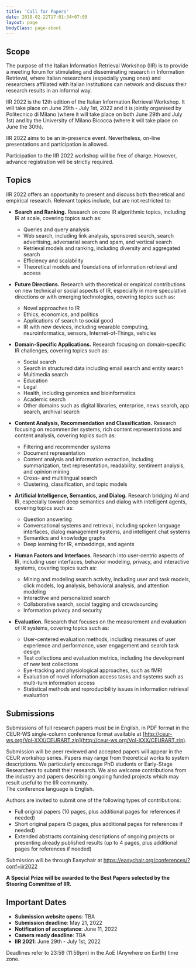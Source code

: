 ```yaml
---
title: 'Call for Papers'
date: 2018-02-22T17:01:34+07:00
layout: page
bodyClass: page-about
---
```



## Scope
The purpose of the Italian Information Retrieval Workshop (IIR) is to provide a meeting forum for stimulating and disseminating research in Information Retrieval, where Italian researchers (especially young ones) and researchers affiliated with Italian institutions can network and discuss their research results in an informal way.

IIR 2022 is the 12th edition of the Italian Information Retrieval Workshop. It will take place on June 29th - July 1st, 2022 and it is jointly organised by Politecnico di Milano (where it will take place on both June 29th and July 1st) and by the University of Milano Bicocca (where it will take place on June the 30th).

IIR 2022 aims to be an in-presence event. Nevertheless, on-line presentations and participation is allowed.

Participation to the IIR 2022 workshop will be free of charge. However, advance registration will be strictly required.

## Topics

IIR 2022 offers an opportunity to present and discuss both theoretical and empirical research. Relevant topics include, but are not restricted to:

- **Search and Ranking.** Research on core IR algorithmic topics, including IR at scale, covering topics such as:  
  - Queries and query analysis  
  - Web search, including link analysis, sponsored search, search advertising, adversarial search and spam, and vertical search  
  - Retrieval models and ranking, including diversity and aggregated search  
  - Efficiency and scalability  
  - Theoretical models and foundations of information retrieval and access

- **Future Directions.** Research with theoretical or empirical contributions on new technical or social aspects of IR, especially in more speculative directions or with emerging technologies, covering topics such as:
  - Novel approaches to IR
  - Ethics, economics, and politics
  - Applications of search to social good
  - IR with new devices, including wearable computing, neuroinformatics, sensors, Internet-of-Things, vehicles

- **Domain-Specific Applications.** Research focusing on domain-specific IR challenges, covering topics such as:  
  - Social search
  - Search in structured data including email search and entity search
  - Multimedia search
  - Education
  - Legal
  - Health, including genomics and bioinformatics
  - Academic search
  - Other domains such as digital libraries, enterprise, news search, app search, archival search

- **Content Analysis, Recommendation and Classification.** Research focusing on recommender systems, rich content representations and content analysis, covering topics such as:
  - Filtering and recommender systems
  - Document representation
  - Content analysis and information extraction, including summarization, text representation, readability, sentiment analysis, and opinion mining
  - Cross- and multilingual search
  - Clustering, classification, and topic models

- **Artificial Intelligence, Semantics, and Dialog.** Research bridging AI and IR, especially toward deep semantics and dialog with intelligent agents, covering topics such as:
  - Question answering
  - Conversational systems and retrieval, including spoken language interfaces, dialog management systems, and intelligent chat systems
  - Semantics and knowledge graphs
  - Deep learning for IR, embeddings, and agents

- **Human Factors and Interfaces.** Research into user-centric aspects of IR, including user interfaces, behavior modeling, privacy, and interactive systems, covering topics such as:
  - Mining and modeling search activity, including user and task models, click models, log analysis, behavioral analysis, and attention modeling
  - Interactive and personalized search
  - Collaborative search, social tagging and crowdsourcing
  - Information privacy and security

- **Evaluation.** Research that focuses on the measurement and evaluation of IR systems, covering topics such as:
  - User-centered evaluation methods, including measures of user experience and performance, user engagement and search task design
  - Test collections and evaluation metrics, including the development of new test collections
  - Eye-tracking and physiological approaches, such as fMRI
  - Evaluation of novel information access tasks and systems such as multi-turn information access
  - Statistical methods and reproducibility issues in information retrieval evaluation


## Submissions
Submissions of full research papers must be in English, in PDF format in the CEUR-WS single-column conference format available at [http://ceur-ws.org/Vol-XXX/CEURART.zip](http://ceur-ws.org/Vol-XXX/CEURART.zip).

Submission will be peer reviewed and accepted papers will appear in the CEUR workshop series. Papers may range from theoretical works to system descriptions.
We particularly encourage PhD students or Early-Stage Researchers to submit their research. We also welcome contributions from the industry and papers describing ongoing funded projects which may result useful to the IIR community.   
The conference language is English.

Authors are invited to submit one of the following types of contributions:
* Full original papers (10 pages, plus additional pages for references if needed)
* Short original papers (5 pages, plus additional pages for references if needed)
* Extended abstracts containing descriptions of ongoing projects or presenting already published results (up to 4 pages, plus additional pages for references if needed)

Submission will be through Easychair at https://easychair.org/conferences/?conf=iir2022

**A Special Prize will be awarded to the Best Papers selected by the Steering Committee of IIR.**

## Important Dates
* **Submission website opens**: TBA
* **Submission deadline**: May 21, 2022
* **Notification of acceptance**: June 11, 2022
* **Camera ready deadline**: TBA
* **IIR 2021**: June 29th - July 1st, 2022

Deadlines refer to 23:59 (11:59pm) in the AoE (Anywhere on Earth) time zone.
